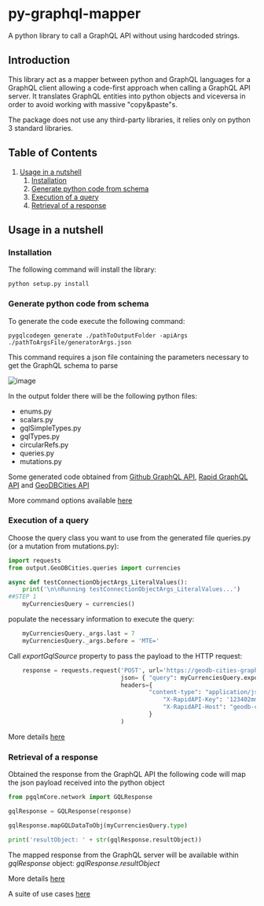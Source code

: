# py-graphql-mapper

A python library to call a GraphQL API without using hardcoded strings.

## Introduction

This library act as a mapper between python and GraphQL languages for a GraphQL client allowing a code-first approach when calling a GraphQL API server.
It translates GraphQL entities into python objects and viceversa in order to avoid working with massive "copy&paste"s.

The package does not use any third-party libraries, it relies only on python 3 standard libraries. 


## Table of Contents

1. [Usage in a nutshell](#usage-in-a-nutshell)
    1. [Installation](#installation)
    2. [Generate python code from schema](#generate-python-code-from-schema)
    3. [Execution of a query](#execution-of-a-query)
    4. [Retrieval of a response](#retrieval-of-a-response)


## Usage in a nutshell

### Installation

The following command will install the library:

```
python setup.py install
```


### Generate python code from schema

To generate the code execute the following command:

```
pygqlcodegen generate ./pathToOutputFolder -apiArgs ./pathToArgsFile/generatorArgs.json
```

This command requires a json file containing the parameters necessary to get the GraphQL schema to parse

![image](https://github.com/dapalex/py-graphql-mapper/blob/main/docs/cli_args_nutshell.png)


In the output folder there will be the following python files:

* enums.py
* scalars.py
* gqlSimpleTypes.py
* gqlTypes.py
* circularRefs.py
* queries.py
* mutations.py

Some generated code obtained from [Github GraphQL API](https://github.com/dapalex/py-graphql-mapper/blob/main/test/output/github), [Rapid GraphQL API](https://github.com/dapalex/py-graphql-mapper/blob/main/test/output/RapidApi) and [GeoDBCities API](https://github.com/dapalex/py-graphql-mapper/blob/main/test/output/GeoDBCities)

More command options available [here](https://github.com/dapalex/py-graphql-mapper/blob/main/codegen/README.MD)


### Execution of a query

Choose the query class you want to use from the generated file queries.py (or a mutation from mutations.py):

```python
import requests
from output.GeoDBCities.queries import currencies

async def testConnectionObjectArgs_LiteralValues(): 
    print('\n\nRunning testConnectionObjectArgs_LiteralValues...')
##STEP 1
    myCurrenciesQuery = currencies()
```
populate the necessary information to execute the query:

```python
    myCurrenciesQuery._args.last = 7
    myCurrenciesQuery._args.before = 'MTE='
```
Call _exportGqlSource_ property to pass the payload to the HTTP request:

```python
    response = requests.request('POST', url='https://geodb-cities-graphql.p.rapidapi.com/', 
                                json= { "query": myCurrenciesQuery.exportGqlSource }, 
                                headers={
                                        "content-type": "application/json",
                                            "X-RapidAPI-Key": '123402mmri02fni230iif32jr420', 
                                            "X-RapidAPI-Host": "geodb-cities-graphql.p.rapidapi.com"
                                        }
                                )

```

More details [here](https://github.com/dapalex/py-graphql-mapper/blob/main/pygqlmap/README.MD#executing-an-operation)


### Retrieval of a response

Obtained the response from the GraphQL API the following code will map the json payload received into the python object

```python
from pgqlmCore.network import GQLResponse

gqlResponse = GQLResponse(response)

gqlResponse.mapGQLDataToObj(myCurrenciesQuery.type)

print('resultObject: ' + str(gqlResponse.resultObject))
```

The mapped response from the GraphQL server will be available within _gqlResponse_ object: _gqlResponse.resultObject_

More details [here](https://github.com/dapalex/py-graphql-mapper/blob/main/pygqlmap/README.MD#parsing-of-a-response)



A suite of use cases [here](https://github.com/dapalex/PyGraphQLHelper/blob/main/test/README.MD#L110)
